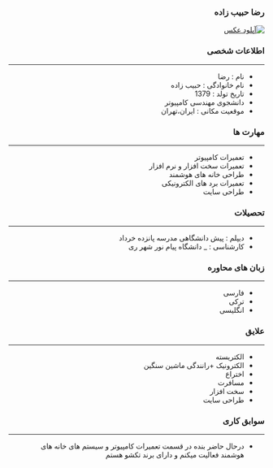 <style type="text/css">
body{
 direction:rtl;
}
</style>
### رضا حبیب زاده
<a href="https://uupload.ir/view/us1d_whatsapp_image_2021-01-09_at_22.03.02.jpeg" target="_blank"><img src="https://uupload.ir/files/us1d_whatsapp_image_2021-01-09_at_22.03.02_thumb.jpeg" border="0" alt="آپلود عکس" /></a>
### اطلاعات شخصی

---
+ نام : رضا
+ نام خانوادگی : حبیب زاده
+ تاریخ تولد : 1379
+ دانشجوی مهندسی کامپیوتر 
+ موقعیت مکانی : ایران،تهران


### مهارت ها

---
+ تعمیرات کامپیوتر 
+ تعمیرات سخت افزار و نرم افزار
+ طراحی خانه های هوشمند
+ تعمیرات برد های الکترونیکی
+ طراحی سایت 

### تحصیلات

---
+ دیپلم : پیش دانشگاهی مدرسه پانزده خرداد
+ کارشناسی : 
_ دانشگاه پیام نور شهر ری 

### زبان های محاوره

---
+ فارسی
+ ترکی
+ انگلیسی

### علایق

---
+ الکتریسته
+ الکترونیک
+رانندگی ماشین سنگین
+ اختراع
+ مسافرت
+ سخت افزار 
+ طراحی سایت

### سوابق کاری

---
+ درحال حاضر بنده در قسمت تعمیرات کامپیوتر و سیستم های خانه های هوشمند فعالیت میکنم و دارای برند تکشو هستم 



